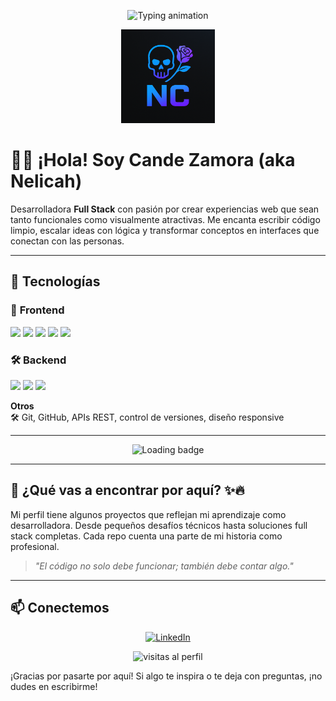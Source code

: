 <p align="center">
  <!-- GIF animado con efecto typing personalizado -->
  <img src="https://media.giphy.com/media/3oEjI6SIIHBdRxXI40/giphy.gif" alt="Typing animation" width="250" />
</p>

<p align="center">
  <img src="logo.png" width="150" alt="Nelicah logo" />
</p>

# 👩‍💻 ¡Hola! Soy Cande Zamora (aka Nelicah)

Desarrolladora **Full Stack** con pasión por crear experiencias web que sean tanto funcionales como visualmente atractivas. Me encanta escribir código limpio, escalar ideas con lógica y transformar conceptos en interfaces que conectan con las personas.

---

## 🧠 Tecnologías

### 🎨 **Frontend**

<p>
  <img src="https://img.shields.io/badge/HTML5-E34F26?style=for-the-badge&logo=html5&logoColor=white"/>
  <img src="https://img.shields.io/badge/CSS3-1572B6?style=for-the-badge&logo=css3&logoColor=white"/>
  <img src="https://img.shields.io/badge/Sass-CC6699?style=for-the-badge&logo=sass&logoColor=white"/>
  <img src="https://img.shields.io/badge/JavaScript-F7DF1E?style=for-the-badge&logo=javascript&logoColor=black"/>
  <img src="https://img.shields.io/badge/React-61DAFB?style=for-the-badge&logo=react&logoColor=black"/>
</p>

### 🛠 **Backend**

<p>
  <img src="https://img.shields.io/badge/Node.js-339933?style=for-the-badge&logo=node.js&logoColor=white"/>
  <img src="https://img.shields.io/badge/Express.js-000000?style=for-the-badge&logo=express&logoColor=white"/>
  <img src="https://img.shields.io/badge/MySQL-4479A1?style=for-the-badge&logo=mysql&logoColor=white"/>
</p>

**Otros**  
🛠️ Git, GitHub, APIs REST, control de versiones, diseño responsive

---

<!-- Badge animado tipo loading con emoji -->
<p align="center">
  <img src="https://img.shields.io/badge/Estado-Cargando...-orange?style=for-the-badge&logo=hourglass&logoColor=white" alt="Loading badge" />
</p>

---

## 🚀 ¿Qué vas a encontrar por aquí? ✨🔥

Mi perfil tiene algunos proyectos que reflejan mi aprendizaje como desarrolladora. Desde pequeños desafíos técnicos hasta soluciones full stack completas. Cada repo cuenta una parte de mi historia como profesional.

> *"El código no solo debe funcionar; también debe contar algo."*

---

## 📫 Conectemos

<p align="center">
  <a href="https://www.linkedin.com/in/cande-zamora-125301349" target="_blank">
    <img src="https://camo.githubusercontent.com/560e0a22a07a1b2b814d2d7a866d6e1368dcd0552f4bc86aa5be96c6c5ed344b/68747470733a2f2f696d672e736869656c64732e696f2f62616467652f4c696e6b6564496e2d3030373644656164677265656e3f7374796c653d666f722d7468652d6261646765266c6f676f3d6c696e6b6564696e266c6f676f436f6c6f723d7768697465" alt="LinkedIn" />
  </a>
</p>

<p align="center">
  <img src="https://komarev.com/ghpvc/?username=nelicah&label=Visitas&color=blue&style=flat" alt="visitas al perfil"/>
</p>

¡Gracias por pasarte por aquí! Si algo te inspira o te deja con preguntas, ¡no dudes en escribirme!
